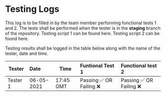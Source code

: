 # Testing Logs

This log is to be filled in by the team member performing functional tests 1 and 2.
The tests shall be performed when the tester is in the **staging** branch of the repository.
Testing script 1 can be found here.
Testing script 2 can be found here. 

Testing results shall be logged in the table below along with the name of the tester, date and time.

| Tester   |    Date    |      Time | Funtional Test 1          |     Functional test 2     |
| -------- | :-------- | -------- | :------------------------- | :----------------------- |
| Tester 1 | 06-05-2021 | 17:45 GMT | Passing :white_check_mark: OR Failing :x: | Passing :white_check_mark: OR Failing :x: |

